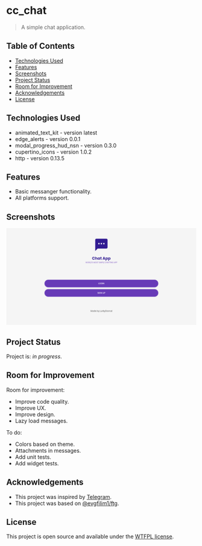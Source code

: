 # cc_chat

> A simple chat application.

## Table of Contents

* [Technologies Used](#technologies-used)
* [Features](#features)
* [Screenshots](#screenshots)
* [Project Status](#project-status)
* [Room for Improvement](#room-for-improvement)
* [Acknowledgements](#acknowledgements)
* [License](#license)

## Technologies Used

* animated_text_kit - version latest
* edge_alerts - version 0.0.1
* modal_progress_hud_nsn - version 0.3.0
* cupertino_icons - version 1.0.2
* http - version 0.13.5

## Features

* Basic messanger functionality.
* All platforms support.

## Screenshots

![Example screenshot](./screenshots/screenshot.png)

## Project Status

Project is: _in progress_.

## Room for Improvement

Room for improvement:

* Improve code quality.
* Improve UX.
* Improve design.
* Lazy load messages.

To do:

* Colors based on theme.
* Attachments in messages.
* Add unit tests.
* Add widget tests.

## Acknowledgements

* This project was inspired by [Telegram](https://telegram.org/).
* This project was based on [@evgfilim1/ftg](https://github.com/evgfilim1/ftg).

## License

This project is open source and available under the [WTFPL license](LICENSE).
